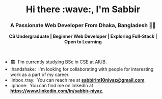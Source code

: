 <h1 align="center">Hi there :wave:, I'm Sabbir </h1>

<h3 align="center">A Passionate Web Developer From Dhaka, Bangladesh 👨‍💻</h3>
<!-- <br/> -->
<!-- <p><strong>Welcome to my profile! I'm coder by passion & profession :man_technologist:, football crazy by hobby ⚽, A calm personality.</strong></p>
</br> -->
<p align="center"><strong>CS Undergraduate | Beginner Web Developer | Exploring Full-Stack | Open to Learning </strong></p>
</br>

<ul>
<!-- <li>:briefcase: &nbsp;I'm currently studying at AIUB</li> -->
<li>🏛️ &nbsp;I'm currently studying BSc in CSE at AIUB.</li>
<li>:handshake: &nbsp;I'm looking for collaborating with people for interesting work as a part of my career.</li>
<!-- <li>:nerd_face: &nbsp;Ask me anything about <strong>JavaScript, TypeScript, React, Next.js & Node</strong>.</li> -->
<li>:inbox_tray: &nbsp;You can reach me at <strong><a href="mailto:sabbirlm10niyaz@gmail.com" target="_blank"> sabbirlm10niyaz@gmail.com</a></strong>.</li>
<li>:iphone: &nbsp;You can find me on linkedln at <strong><a href="https://www.linkedin.com/in/sabbir-niyaz-ssaabbiirrhhossaaiinn/" target="_blank"> https://www.linkedin.com/in/sabbir-niyaz</strong>.</li>
<!-- <li></li> -->
</ul>
